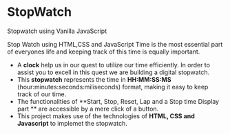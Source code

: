# StopWatch
Stopwatch using Vanilla JavaScript

Stop Watch using HTML,CSS and JavaScript
Time is the most essential part of everyones life and keeping track of this time is equally important.

* A **clock** help us in our quest to utilize our time efficiently. In order to assist you to excell in this quest we are building a digital stopwatch.
* This **stopwatch** represents the time in **HH:MM:SS:MS** (hour:minutes:seconds:miliseconds) format, making it easy to keep track of our time.
* The functionalities of **Start, Stop, Reset, Lap and a Stop time Display part ** are accessible by a mere click of a button.
* This project makes use of the technologies of **HTML, CSS and Javascript** to implemet the stopwatch.
